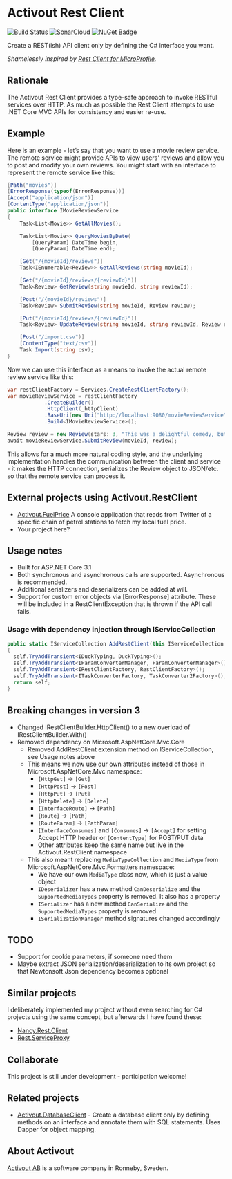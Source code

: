 # Activout Rest Client
[![Build Status](https://travis-ci.org/twogood/Activout.RestClient.svg?branch=master)](https://travis-ci.org/twogood/Activout.RestClient)
[![SonarCloud](https://sonarcloud.io/api/project_badges/measure?project=Activout.RestClient&metric=sqale_rating)](https://sonarcloud.io/dashboard?id=Activout.RestClient)
[![NuGet Badge](https://buildstats.info/nuget/Activout.RestClient)](https://www.nuget.org/packages/Activout.RestClient/)

Create a REST(ish) API client only by defining the C# interface you want.

*Shamelessly inspired by [Rest Client for MicroProfile](https://github.com/eclipse/microprofile-rest-client).* 

## Rationale
The Activout Rest Client provides a type-safe approach to invoke RESTful services over HTTP. As much as possible the Rest Client attempts to use .NET Core MVC APIs for consistency and easier re-use.

## Example
Here is an example - let’s say that you want to use a movie review service. The remote service might provide APIs to view users' reviews and allow you to post and modify your own reviews. You might start with an interface to represent the remote service like this:

```C#
[Path("movies")]
[ErrorResponse(typeof(ErrorResponse))]
[Accept("application/json")]
[ContentType("application/json")]
public interface IMovieReviewService
{
    Task<List<Movie>> GetAllMovies();

    Task<List<Movie>> QueryMoviesByDate(
        [QueryParam] DateTime begin,
        [QueryParam] DateTime end);

    [Get("/{movieId}/reviews")]
    Task<IEnumerable<Review>> GetAllReviews(string movieId);

    [Get("/{movieId}/reviews/{reviewId}")]
    Task<Review> GetReview(string movieId, string reviewId);

    [Post("/{movieId}/reviews")]
    Task<Review> SubmitReview(string movieId, Review review);

    [Put("/{movieId}/reviews/{reviewId}")]
    Task<Review> UpdateReview(string movieId, string reviewId, Review review);

    [Post("/import.csv")]
    [ContentType("text/csv")]
    Task Import(string csv);
}
```

Now we can use this interface as a means to invoke the actual remote review service like this:

```C#
var restClientFactory = Services.CreateRestClientFactory();
var movieReviewService = restClientFactory
            .CreateBuilder()
            .HttpClient(_httpClient)
            .BaseUri(new Uri("http://localhost:9080/movieReviewService"))
            .Build<IMovieReviewService>();

Review review = new Review(stars: 3, "This was a delightful comedy, but not terribly realistic.");
await movieReviewService.SubmitReview(movieId, review);
```

This allows for a much more natural coding style, and the underlying implementation handles the communication between the client and service - it makes the HTTP connection, serializes the Review object to JSON/etc. so that the remote service can process it.

## External projects using Activout.RestClient

- [Activout.FuelPrice](https://github.com/twogood/Activout.FuelPrice) A console application that reads from Twitter of a specific chain of petrol stations to fetch my local fuel price.
- Your project here?

## Usage notes

- Built for ASP.NET Core 3.1
- Both synchronous and asynchronous calls are supported. Asynchronous is recommended.
- Additional serializers and deserializers can be added at will.
- Support for custom error objects via \[ErrorResponse\] attribute. These will be included in a RestClientException that is thrown if the API call fails.

### Usage with dependency injection through IServiceCollection

```C#
public static IServiceCollection AddRestClient(this IServiceCollection self)
{
  self.TryAddTransient<IDuckTyping, DuckTyping>();
  self.TryAddTransient<IParamConverterManager, ParamConverterManager>();
  self.TryAddTransient<IRestClientFactory, RestClientFactory>();
  self.TryAddTransient<ITaskConverterFactory, TaskConverter2Factory>();
  return self;
}
```


## Breaking changes in version 3

- Changed IRestClientBuilder.HttpClient() to a new overload of IRestClientBuilder.With()
- Removed dependency on Microsoft.AspNetCore.Mvc.Core
  - Removed AddRestClient extension method on IServiceCollection, see Usage notes above
  - This means we now use our own attributes instead of those in Microsoft.AspNetCore.Mvc namespace:
    - `[HttpGet]` → `[Get]`
    - `[HttpPost]` → `[Post]`
    - `[HttpPut]` → `[Put]`
    - `[HttpDelete]` → `[Delete]`
    - `[InterfaceRoute]` → `[Path]`
    - `[Route]` → `[Path]`
    - `[RouteParam]` → `[PathParam]`
    - `[InterfaceConsumes]` and `[Consumes]` → `[Accept]` for setting Accept HTTP header or `[ContentType]` for POST/PUT data
    - Other attributes keep the same name but live in the Activout.RestClient namespace
  - This also meant replacing `MediaTypeCollection` and `MediaType` from Microsoft.AspNetCore.Mvc.Formatters namespace:
    - We have our own `MediaType` class now, which is just a value object
    - `IDeserializer` has a new method `CanDeserialize` and the `SupportedMediaTypes` property is removed. It also has a property
    - `ISerializer` has a new method `CanSerialize` and the `SupportedMediaTypes` property is removed
    - `ISerializationManager` method signatures changed accordingly


## TODO

- Support for cookie parameters, if someone need them
- Maybe extract JSON serialization/deserialization to its own project so that Newtonsoft.Json dependency becomes optional

## Similar projects

I deliberately implemented my project without even searching for C# projects using the same concept, but afterwards I have found these:

- [Nancy.Rest.Client](https://github.com/maxpiva/Nancy.Rest.Client)
- [Rest.ServiceProxy](https://github.com/sirnewton01/Rest.ServiceProxy)

## Collaborate
This project is still under development - participation welcome!

## Related projects

- [Activout.DatabaseClient](https://github.com/twogood/Activout.DatabaseClient/) - Create a database client only by defining methods on an interface and annotate them with SQL statements. Uses Dapper for object mapping.

## About Activout
[Activout AB](http://activout.se) is a software company in Ronneby, Sweden.
